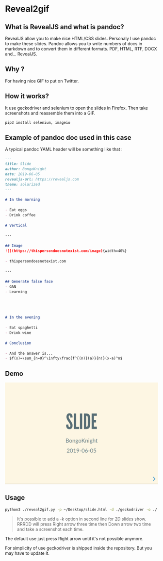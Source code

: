 # Reveal2gif

## What is RevealJS and what is pandoc?
RevealJS allow you to make nice HTML/CSS slides. Personaly I use pandoc to make these slides.
Pandoc allows you to write numbers of docs in markdown and to convert them in different formats. PDF, HTML, RTF, DOCX and... RevealJS.

## Why ?
For having nice GIF to put on Twitter.

## How it works?
It use geckodriver and selenium to open the slides in Firefox. Then take screenshots and reassemble them into a GIF.

```bash
pip3 install selenium, imageio
```

## Example of pandoc doc used in this case
A typical pandoc YAML header will be something like that :

```md
---
title: Slide
author: BongoKnight
date: 2019-06-05
revealjs-url: https://revealjs.com
theme: solarized
---

# In the morning

- Eat eggs
- Drink coffee

# Vertical

---

## Image
![](https://thispersondoesnotexist.com/image){width=40%}

- thispersondoesnotexist.com

---

## Generate false face
- GAN
- Learning




# In the evening

- Eat spaghetti
- Drink wine

# Conclusion

- And the answer is...
- $f(x)=\sum_{n=0}^\infty\frac{f^{(n)}(a)}{n!}(x-a)^n$      
```

## Demo

![GIF](./Slides.gif)

## Usage

```bash
python3 ./reveal2gif.py -p ~/Desktop/slide.html -d ./geckodriver -o ./
```

> It's possible to add a -k option in second line for 2D slides show. RRRDD will press Right arrow three time then Down arrow two time and take a screenshot each time.

The default use just press Right arrow until it's not possible anymore.

For simplicity of use geckodriver is shipped inside the repository. But you may have to update it.

